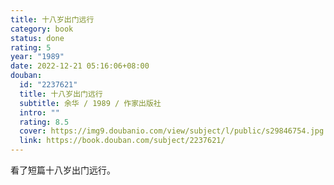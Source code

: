 ```yaml
---
title: 十八岁出门远行
category: book
status: done
rating: 5
year: "1989"
date: 2022-12-21 05:16:06+08:00
douban:
  id: "2237621"
  title: 十八岁出门远行
  subtitle: 余华 / 1989 / 作家出版社
  intro: ""
  rating: 8.5
  cover: https://img9.doubanio.com/view/subject/l/public/s29846754.jpg
  link: https://book.douban.com/subject/2237621/
---
```


看了短篇十八岁出门远行。
